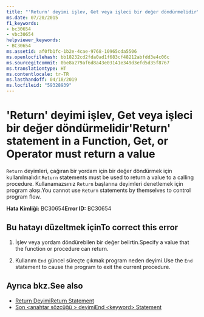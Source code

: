 ```yaml
---
title: "'Return' deyimi işlev, Get veya işleci bir değer döndürmelidir"
ms.date: 07/20/2015
f1_keywords:
- bc30654
- vbc30654
helpviewer_keywords:
- BC30654
ms.assetid: af0fb1fc-1b2e-4cae-9768-10965cda5506
ms.openlocfilehash: bb18232cd2fda0ad1f683cf48212abfdd3e4c06c
ms.sourcegitcommit: 0be8a279af6d8a43e03141e349d3efd5d35f8767
ms.translationtype: HT
ms.contentlocale: tr-TR
ms.lasthandoff: 04/18/2019
ms.locfileid: "59328939"
---
```

# <a name="return-statement-in-a-function-get-or-operator-must-return-a-value"></a><span data-ttu-id="5df0c-102">'Return' deyimi işlev, Get veya işleci bir değer döndürmelidir</span><span class="sxs-lookup"><span data-stu-id="5df0c-102">'Return' statement in a Function, Get, or Operator must return a value</span></span>
<span data-ttu-id="5df0c-103">`Return` deyimleri, çağıran bir yordam için bir değer döndürmek için kullanılmalıdır.</span><span class="sxs-lookup"><span data-stu-id="5df0c-103">`Return` statements must be used to return a value to a calling procedure.</span></span> <span data-ttu-id="5df0c-104">Kullanamazsınız `Return` başlarına deyimleri denetlemek için program akışı.</span><span class="sxs-lookup"><span data-stu-id="5df0c-104">You cannot use `Return` statements by themselves to control program flow.</span></span>  
  
 <span data-ttu-id="5df0c-105">**Hata Kimliği:** BC30654</span><span class="sxs-lookup"><span data-stu-id="5df0c-105">**Error ID:** BC30654</span></span>  
  
## <a name="to-correct-this-error"></a><span data-ttu-id="5df0c-106">Bu hatayı düzeltmek için</span><span class="sxs-lookup"><span data-stu-id="5df0c-106">To correct this error</span></span>  
  
1. <span data-ttu-id="5df0c-107">İşlev veya yordam döndürebilen bir değer belirtin.</span><span class="sxs-lookup"><span data-stu-id="5df0c-107">Specify a value that the function or procedure can return.</span></span>  
  
2. <span data-ttu-id="5df0c-108">Kullanım `End` güncel süreçte çıkmak program neden deyimi.</span><span class="sxs-lookup"><span data-stu-id="5df0c-108">Use the `End` statement to cause the program to exit the current procedure.</span></span>  
  
## <a name="see-also"></a><span data-ttu-id="5df0c-109">Ayrıca bkz.</span><span class="sxs-lookup"><span data-stu-id="5df0c-109">See also</span></span>

- [<span data-ttu-id="5df0c-110">Return Deyimi</span><span class="sxs-lookup"><span data-stu-id="5df0c-110">Return Statement</span></span>](../../visual-basic/language-reference/statements/return-statement.md)
- [<span data-ttu-id="5df0c-111">Son \<anahtar sözcüğü > deyimi</span><span class="sxs-lookup"><span data-stu-id="5df0c-111">End \<keyword> Statement</span></span>](../../visual-basic/language-reference/statements/end-keyword-statement.md)
